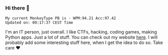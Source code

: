 ### Hi there 👋
<!-- PB START -->
```
My current MonkeyType PB is - WPM:94.21 Acc:97.42
Updated on: 09:17:37 CEST Time
```
<!-- PB END -->
I'm an IT person, just overall. I like CTFs, hacking, coding games, making Python apps. Just a lot of stuff.
You can check out my website [here](https://skill3472.github.io/).
I will probably add some interesting stuff here, when I get the idea to do so. Take care ❤️
